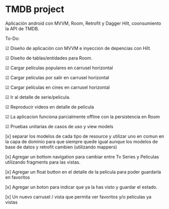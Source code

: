 
# TMDB project

Aplicación android con MVVM, Room, Retrofit y Dagger Hilt, coonsumiento la API de TMDB.

To-Do:

☑ Diseño de aplicación con MVVM e inyeccion de depencias con Hilt.

☑ Diseño de tablas/entidades para Room.

☑ Cargar películas populares en carrusel horizontal

☑ Cargar películas por salir en carrusel horizontal

☑ Cargar películas en cines en carrusel horizontal

☑ Ir al detalle de serie/pelicula.

☑ Reproducir videos en detalle de pelicula

☑ La aplicacion funciona parcialmente offline con la persistencia en Room

☑ Pruebas unitarias de casos de uso y view models

[x] separar los modelos de cada tipo de resource y utilizar uno en comun en la capa de dominio
para que siempre quede igual aunque los modelos de base de datos y retrofit cambien (utilizando mappers)

[x] Agregar un bottom navigation para cambiar entre Tv Series y Peliculas utilizando fragments para las vistas.

[x] Agregar un float button en el detalle de la pelicula para poder guardarla en favoritos

[x] Agregar un boton para indicar que  ya la has visto y guardar el estado.

[x] Un nuevo carrusel / vista que permita ver favoritos y/o peliculas ya vistas

